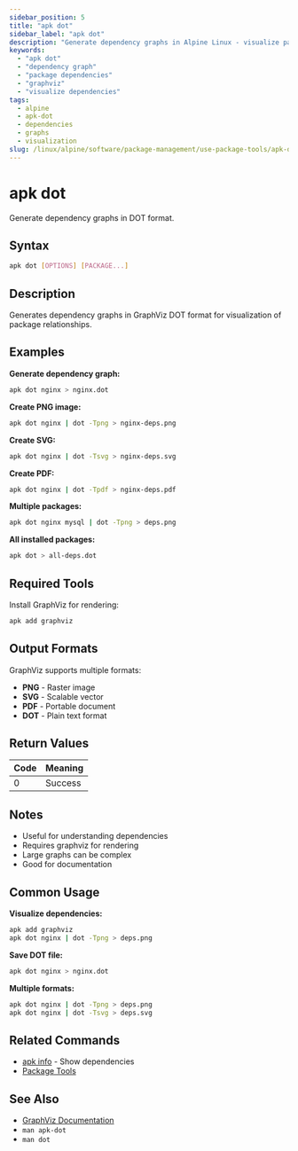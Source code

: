 ```yaml
---
sidebar_position: 5
title: "apk dot"
sidebar_label: "apk dot"
description: "Generate dependency graphs in Alpine Linux - visualize package dependencies with apk dot command and GraphViz DOT format."
keywords:
  - "apk dot"
  - "dependency graph"
  - "package dependencies"
  - "graphviz"
  - "visualize dependencies"
tags:
  - alpine
  - apk-dot
  - dependencies
  - graphs
  - visualization
slug: /linux/alpine/software/package-management/use-package-tools/apk-dot
---
```


# apk dot

Generate dependency graphs in DOT format.

## Syntax

```bash
apk dot [OPTIONS] [PACKAGE...]
```

## Description

Generates dependency graphs in GraphViz DOT format for visualization of package relationships.

## Examples

**Generate dependency graph:**
```bash
apk dot nginx > nginx.dot
```

**Create PNG image:**
```bash
apk dot nginx | dot -Tpng > nginx-deps.png
```

**Create SVG:**
```bash
apk dot nginx | dot -Tsvg > nginx-deps.svg
```

**Create PDF:**
```bash
apk dot nginx | dot -Tpdf > nginx-deps.pdf
```

**Multiple packages:**
```bash
apk dot nginx mysql | dot -Tpng > deps.png
```

**All installed packages:**
```bash
apk dot > all-deps.dot
```

## Required Tools

Install GraphViz for rendering:

```bash
apk add graphviz
```

## Output Formats

GraphViz supports multiple formats:

- **PNG** - Raster image
- **SVG** - Scalable vector
- **PDF** - Portable document
- **DOT** - Plain text format

## Return Values

| Code | Meaning |
|------|---------|
| 0 | Success |

## Notes

- Useful for understanding dependencies
- Requires graphviz for rendering
- Large graphs can be complex
- Good for documentation

## Common Usage

**Visualize dependencies:**
```bash
apk add graphviz
apk dot nginx | dot -Tpng > deps.png
```

**Save DOT file:**
```bash
apk dot nginx > nginx.dot
```

**Multiple formats:**
```bash
apk dot nginx | dot -Tpng > deps.png
apk dot nginx | dot -Tsvg > deps.svg
```

## Related Commands

- [apk info](../search-packages/apk-info) - Show dependencies
- [Package Tools](./)

## See Also

- [GraphViz Documentation](https://graphviz.org/)
- `man apk-dot`
- `man dot`